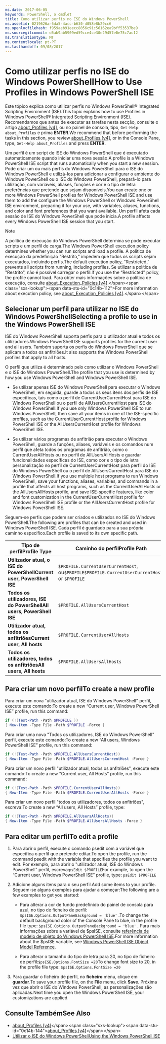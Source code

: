 ```yaml
---
ms.date: 2017-06-05
keywords: PowerShell, o cmdlet
title: Como utilizar perfis no ISE do Windows PowerShell
ms.assetid: 0219626a-6da5-4acc-b630-d058e8b29cc6
ms.openlocfilehash: f959aeb91eecc8056c91c56162ea9bff53537be9
ms.sourcegitcommit: d6ab9ab5909ed59cce4ce30e29457e0e75c7ac12
ms.translationtype: MT
ms.contentlocale: pt-PT
ms.lasthandoff: 09/08/2017
---
```

# <a name="how-to-use-profiles-in-windows-powershell-ise"></a><span data-ttu-id="0c14b-103">Como utilizar perfis no ISE do Windows PowerShell</span><span class="sxs-lookup"><span data-stu-id="0c14b-103">How to Use Profiles in Windows PowerShell ISE</span></span>
<span data-ttu-id="0c14b-104">Este tópico explica como utilizar perfis no Windows PowerShell® Integrated Scripting Environment (ISE).</span><span class="sxs-lookup"><span data-stu-id="0c14b-104">This topic explains how to use Profiles in Windows PowerShell® Integrated Scripting Environment (ISE).</span></span> <span data-ttu-id="0c14b-105">Recomendamos que antes de executar as tarefas nesta secção, consulte o artigo [about_Profiles [v4]](https://technet.microsoft.com/library/e1d9e30a-70cc-4f36-949f-fc7cd96b4054(v=wps.630)), ou no painel de consola, tipo, `Get-Help about_Profiles` e prima **ENTER**.</span><span class="sxs-lookup"><span data-stu-id="0c14b-105">We recommend that before performing the tasks in this section, you review [about_Profiles [v4]](https://technet.microsoft.com/library/e1d9e30a-70cc-4f36-949f-fc7cd96b4054(v=wps.630)), or in the Console Pane, type, `Get-Help about_Profiles` and press **ENTER**.</span></span>

<span data-ttu-id="0c14b-106">Um perfil é um script de ISE do Windows PowerShell que é executado automaticamente quando iniciar uma nova sessão.</span><span class="sxs-lookup"><span data-stu-id="0c14b-106">A profile is a Windows PowerShell ISE script that runs automatically when you start a new session.</span></span>  <span data-ttu-id="0c14b-107">Pode criar um ou mais perfis do Windows PowerShell para o ISE do Windows PowerShell e utilizá-los para adicionar a configurar o ambiente do Windows PowerShell ou o ISE do Windows PowerShell, prepará-lo para utilização, com variáveis, aliases, funções e cor e o tipo de letra preferências que pretende que sejam disponíveis.</span><span class="sxs-lookup"><span data-stu-id="0c14b-107">You can create one or more Windows PowerShell profiles for Windows PowerShell ISE and use them to add the configure the Windows PowerShell or Windows PowerShell ISE environment, preparing it for your use, with variables, aliases, functions, and color and font preferences that you want available.</span></span> <span data-ttu-id="0c14b-108">Um perfil afeta cada sessão de ISE do Windows PowerShell que pode inicia.</span><span class="sxs-lookup"><span data-stu-id="0c14b-108">A profile affects every Windows PowerShell ISE session that you start.</span></span>

> [!NOTE]
> <span data-ttu-id="0c14b-109">A política de execução do Windows PowerShell determina se pode executar scripts e um perfil de carga.</span><span class="sxs-lookup"><span data-stu-id="0c14b-109">The Windows PowerShell execution policy determines whether you can run scripts and load a profile.</span></span> <span data-ttu-id="0c14b-110">A política de execução da predefinição "Restrito," impedem que todos os scripts sejam executados, incluindo perfis.</span><span class="sxs-lookup"><span data-stu-id="0c14b-110">The default execution policy, “Restricted,” prevents all scripts from running, including profiles.</span></span> <span data-ttu-id="0c14b-111">Se utilizar a política de "Restrito", não é possível carregar o perfil.</span><span class="sxs-lookup"><span data-stu-id="0c14b-111">If you use the “Restricted” policy, the profile cannot load.</span></span> <span data-ttu-id="0c14b-112">Para obter mais informações sobre a política de execução, consulte [about_Execution_Policies [v4]](https://technet.microsoft.com/library/347708dc-1515-4d74-978b-8334603472e6(v=wps.630)).</span><span class="sxs-lookup"><span data-stu-id="0c14b-112">For more information about execution policy, see [about_Execution_Policies [v4]](https://technet.microsoft.com/library/347708dc-1515-4d74-978b-8334603472e6(v=wps.630)).</span></span>

## <a name="selecting-a-profile-to-use-in-the-windows-powershell-ise"></a><span data-ttu-id="0c14b-113">Selecionar um perfil para utilizar no ISE do Windows PowerShell</span><span class="sxs-lookup"><span data-stu-id="0c14b-113">Selecting a profile to use in the Windows PowerShell ISE</span></span>
<span data-ttu-id="0c14b-114">ISE do Windows PowerShell suporta perfis para o utilizador atual e todos os utilizadores.</span><span class="sxs-lookup"><span data-stu-id="0c14b-114">Windows PowerShell ISE supports profiles for the current user and all users.</span></span> <span data-ttu-id="0c14b-115">Também suporta os perfis do Windows PowerShell que se aplicam a todos os anfitriões.</span><span class="sxs-lookup"><span data-stu-id="0c14b-115">It also supports the Windows PowerShell profiles that apply to all hosts.</span></span>

<span data-ttu-id="0c14b-116">O perfil que utiliza é determinado pelo como utilizar o Windows PowerShell e o ISE do Windows PowerShell.</span><span class="sxs-lookup"><span data-stu-id="0c14b-116">The profile that you use is determined by how you use Windows PowerShell and Windows PowerShell ISE.</span></span>

- <span data-ttu-id="0c14b-117">Se utilizar apenas ISE do Windows PowerShell para executar o Windows PowerShell, em seguida, guarde a todos os seus itens dos perfis de ISE específicas, tais como o perfil de CurrentUserCurrentHost para ISE do Windows PowerShell ou o perfil de AllUsersCurrentHost para ISE do Windows PowerShell.</span><span class="sxs-lookup"><span data-stu-id="0c14b-117">If you use only Windows PowerShell ISE to run Windows PowerShell, then save all your items in one of the ISE-specific profiles, such as the CurrentUserCurrentHost profile for Windows PowerShell ISE or the AllUsersCurrentHost profile for Windows PowerShell ISE.</span></span>

- <span data-ttu-id="0c14b-118">Se utilizar vários programas de anfitrião para executar o Windows PowerShell, guarde a funções, aliases, variáveis e os comandos num perfil que afeta todos os programas de anfitrião, como o CurrentUserAllHosts ou no perfil de AllUsersAllHosts e guardar funcionalidades específicas do ISE, como cor e o tipo de letra personalização no perfil de CurrentUserCurrentHost para perfil do ISE do Windows PowerShell ou o perfil de AllUsersCurrentHost para ISE do Windows PowerShell.</span><span class="sxs-lookup"><span data-stu-id="0c14b-118">If you use multiple host programs to run Windows PowerShell, save your functions, aliases, variables, and commands in a profile that affects all host programs, such as the CurrentUserAllHosts or the AllUsersAllHosts profile, and save ISE-specific features, like color and font customization in the CurrentUserCurrentHost profile for Windows PowerShell ISE profile or the AllUsersCurrentHost profile for Windows PowerShell ISE.</span></span>

<span data-ttu-id="0c14b-119">Seguem-se perfis que podem ser criados e utilizados no ISE do Windows PowerShell.</span><span class="sxs-lookup"><span data-stu-id="0c14b-119">The following are profiles that can be created and used in Windows PowerShell ISE.</span></span> <span data-ttu-id="0c14b-120">Cada perfil é guardado para a sua própria caminho específico.</span><span class="sxs-lookup"><span data-stu-id="0c14b-120">Each profile is saved to its own specific path.</span></span>

| <span data-ttu-id="0c14b-121">Tipo de perfil</span><span class="sxs-lookup"><span data-stu-id="0c14b-121">Profile Type</span></span> | <span data-ttu-id="0c14b-122">Caminho do perfil</span><span class="sxs-lookup"><span data-stu-id="0c14b-122">Profile Path</span></span> |
| --- | --- |
| <span data-ttu-id="0c14b-123">**Utilizador atual, o ISE do PowerShell**</span><span class="sxs-lookup"><span data-stu-id="0c14b-123">**Current user, PowerShell ISE**</span></span>| <span data-ttu-id="0c14b-124">`$PROFILE.CurrentUserCurrentHost`, ou`$PROFILE`</span><span class="sxs-lookup"><span data-stu-id="0c14b-124">`$PROFILE.CurrentUserCurrentHost`, or `$PROFILE`</span></span> |
| <span data-ttu-id="0c14b-125">**Todos os utilizadores, ISE do PowerShell**</span><span class="sxs-lookup"><span data-stu-id="0c14b-125">**All users, PowerShell ISE**</span></span>| `$PROFILE.AllUsersCurrentHost` |
| <span data-ttu-id="0c14b-126">**Utilizador atual, todos os anfitriões**</span><span class="sxs-lookup"><span data-stu-id="0c14b-126">**Current user, All hosts**</span></span>| `$PROFILE.CurrentUserAllHosts` |
| <span data-ttu-id="0c14b-127">**Todos os utilizadores, todos os anfitriões**</span><span class="sxs-lookup"><span data-stu-id="0c14b-127">**All users, All hosts**</span></span> | `$PROFILE.AllUsersAllHosts` |

## <a name="to-create-a-new-profile"></a><span data-ttu-id="0c14b-128">Para criar um novo perfil</span><span class="sxs-lookup"><span data-stu-id="0c14b-128">To create a new profile</span></span>
<span data-ttu-id="0c14b-129">Para criar um nova "utilizador atual, ISE do Windows PowerShell" perfil, execute este comando:</span><span class="sxs-lookup"><span data-stu-id="0c14b-129">To create a new “Current user, Windows PowerShell ISE” profile, run this command:</span></span>

```powershell
if (!(Test-Path -Path $PROFILE )) 
{ New-Item -Type File -Path $PROFILE -Force }
```

<span data-ttu-id="0c14b-130">Para criar uma nova "Todos os utilizadores, ISE do Windows PowerShell" perfil, execute este comando:</span><span class="sxs-lookup"><span data-stu-id="0c14b-130">To create a new “All users, Windows PowerShell ISE” profile, run this command:</span></span>

```powershell
if (!(Test-Path -Path $PROFILE.AllUsersCurrentHost)) 
{ New-Item -Type File -Path $PROFILE.AllUsersCurrentHost -Force }
```

<span data-ttu-id="0c14b-131">Para criar um novo perfil "utilizador atual, todos os anfitriões", execute este comando:</span><span class="sxs-lookup"><span data-stu-id="0c14b-131">To create a new “Current user, All Hosts” profile, run this command:</span></span>

```powershell
if (!(Test-Path -Path $PROFILE.CurrentUserAllHosts)) 
{ New-Item -Type File -Path $PROFILE.CurrentUserAllHosts -Force }
```

<span data-ttu-id="0c14b-132">Para criar um novo perfil "todos os utilizadores, todos os anfitriões", escreva:</span><span class="sxs-lookup"><span data-stu-id="0c14b-132">To create a new “All users, All Hosts” profile, type:</span></span>

```powershell
if (!(Test-Path -Path $PROFILE.AllUsersAllHosts)) 
{ New-Item -Type File -Path $PROFILE.AllUsersAllHosts -Force }
```

## <a name="to-edit-a-profile"></a><span data-ttu-id="0c14b-133">Para editar um perfil</span><span class="sxs-lookup"><span data-stu-id="0c14b-133">To edit a profile</span></span>

1. <span data-ttu-id="0c14b-134">Para abrir o perfil, execute o comando psedit com a variável que especifica o perfil que pretende editar.</span><span class="sxs-lookup"><span data-stu-id="0c14b-134">To open the profile, run the command psedit with the variable that specifies the profile you want to edit.</span></span> <span data-ttu-id="0c14b-135">Por exemplo, para abrir o "utilizador atual, ISE do Windows PowerShell" perfil, escreva:`psEdit $PROFILE`</span><span class="sxs-lookup"><span data-stu-id="0c14b-135">For example, to open the “Current user, Windows PowerShell ISE” profile, type: `psEdit $PROFILE`</span></span>

2. <span data-ttu-id="0c14b-136">Adicione alguns itens para o seu perfil.</span><span class="sxs-lookup"><span data-stu-id="0c14b-136">Add some items to your profile.</span></span> <span data-ttu-id="0c14b-137">Seguem-se alguns exemplos para ajudar a começar:</span><span class="sxs-lookup"><span data-stu-id="0c14b-137">The following are a few examples to get you started:</span></span>

    -   <span data-ttu-id="0c14b-138">Para alterar a cor de fundo predefinido do painel de consola para azul, no tipo de ficheiro de perfil: `$psISE.Options.OutputPaneBackground = 'blue'` .</span><span class="sxs-lookup"><span data-stu-id="0c14b-138">To change the default background color of the Console Pane to blue, in the profile file type: `$psISE.Options.OutputPaneBackground = 'blue'` .</span></span> <span data-ttu-id="0c14b-139">Para mais informações sobre a variável de $psISE, consulte [referência de modelo de objeto do Windows PowerShell ISE](The-ISE-Object-Model-Hierarchy.md).</span><span class="sxs-lookup"><span data-stu-id="0c14b-139">For more information about the $psISE variable, see [Windows PowerShell ISE Object Model Reference](The-ISE-Object-Model-Hierarchy.md).</span></span>

    -   <span data-ttu-id="0c14b-140">Para alterar o tamanho do tipo de letra para 20, no tipo de ficheiro de perfil:`$psISE.Options.FontSize =20`</span><span class="sxs-lookup"><span data-stu-id="0c14b-140">To change font size to 20, in the profile file type: `$psISE.Options.FontSize =20`</span></span>

3. <span data-ttu-id="0c14b-141">Para guardar o ficheiro de perfil, no **ficheiro** menu, clique em **guardar**.</span><span class="sxs-lookup"><span data-stu-id="0c14b-141">To save your profile file, on the **File** menu, click **Save**.</span></span> <span data-ttu-id="0c14b-142">Próxima vez que abrir o ISE do Windows PowerShell, as personalizações são aplicadas.</span><span class="sxs-lookup"><span data-stu-id="0c14b-142">Next time you open the Windows PowerShell ISE, your customizations are applied.</span></span>

## <a name="see-also"></a><span data-ttu-id="0c14b-143">Consulte Também</span><span class="sxs-lookup"><span data-stu-id="0c14b-143">See Also</span></span>
- <span data-ttu-id="0c14b-144">[about_Profiles [v4]](https://technet.microsoft.com/library/e1d9e30a-70cc-4f36-949f-fc7cd96b4054(v=wps.630))</span><span class="sxs-lookup"><span data-stu-id="0c14b-144">[about_Profiles [v4]](https://technet.microsoft.com/library/e1d9e30a-70cc-4f36-949f-fc7cd96b4054(v=wps.630))</span></span>
- [<span data-ttu-id="0c14b-145">Utilizar o ISE do Windows PowerShell</span><span class="sxs-lookup"><span data-stu-id="0c14b-145">Using the Windows PowerShell ISE</span></span>](Using-the-Windows-PowerShell-ISE.md)

